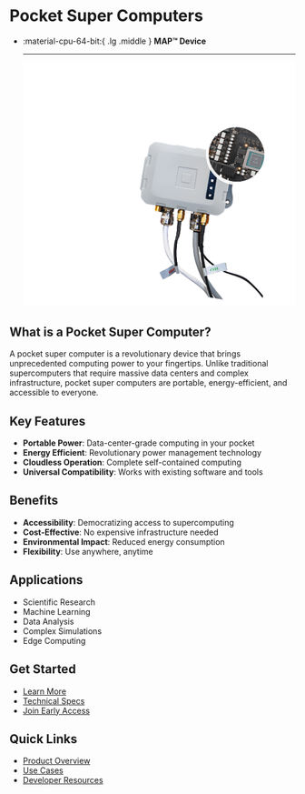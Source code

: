 # Pocket Super Computers

<div class="grid cards" markdown>

-   :material-cpu-64-bit:{ .lg .middle } __MAP™ Device__

    ---

    ![MAP™ Device](map-device.png)

</div>

## What is a Pocket Super Computer?
A pocket super computer is a revolutionary device that brings unprecedented computing power to your fingertips. Unlike traditional supercomputers that require massive data centers and complex infrastructure, pocket super computers are portable, energy-efficient, and accessible to everyone.

## Key Features
- **Portable Power**: Data-center-grade computing in your pocket
- **Energy Efficient**: Revolutionary power management technology
- **Cloudless Operation**: Complete self-contained computing
- **Universal Compatibility**: Works with existing software and tools

## Benefits
- **Accessibility**: Democratizing access to supercomputing
- **Cost-Effective**: No expensive infrastructure needed
- **Environmental Impact**: Reduced energy consumption
- **Flexibility**: Use anywhere, anytime

## Applications
- Scientific Research
- Machine Learning
- Data Analysis
- Complex Simulations
- Edge Computing

## Get Started
- [Learn More](product/overview.md)
- [Technical Specs](product/specs.md)
- [Join Early Access](developer/sdk.md)

## Quick Links
- [Product Overview](product/overview.md)
- [Use Cases](product/use-cases.md)
- [Developer Resources](developer/sdk.md) 
